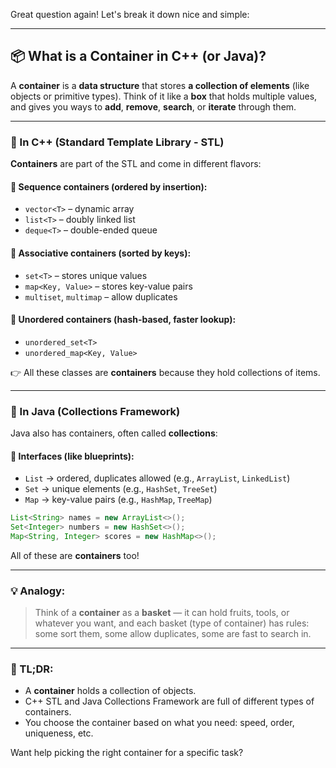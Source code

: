 Great question again! Let's break it down nice and simple:

---

## 📦 What is a **Container** in C++ (or Java)?

A **container** is a **data structure** that stores **a collection of elements** (like objects or primitive types). Think of it like a **box** that holds multiple values, and gives you ways to **add**, **remove**, **search**, or **iterate** through them.

---

### 🧰 In **C++ (Standard Template Library - STL)**

**Containers** are part of the STL and come in different flavors:

#### 🔹 **Sequence containers** (ordered by insertion):
- `vector<T>` – dynamic array
- `list<T>` – doubly linked list
- `deque<T>` – double-ended queue

#### 🔹 **Associative containers** (sorted by keys):
- `set<T>` – stores unique values
- `map<Key, Value>` – stores key-value pairs
- `multiset`, `multimap` – allow duplicates

#### 🔹 **Unordered containers** (hash-based, faster lookup):
- `unordered_set<T>`
- `unordered_map<Key, Value>`

👉 All these classes are **containers** because they hold collections of items.

---

### 🧰 In **Java (Collections Framework)**

Java also has containers, often called **collections**:

#### 🔹 Interfaces (like blueprints):
- `List` → ordered, duplicates allowed (e.g., `ArrayList`, `LinkedList`)
- `Set` → unique elements (e.g., `HashSet`, `TreeSet`)
- `Map` → key-value pairs (e.g., `HashMap`, `TreeMap`)

```java
List<String> names = new ArrayList<>();
Set<Integer> numbers = new HashSet<>();
Map<String, Integer> scores = new HashMap<>();
```

All of these are **containers** too!

---

### 💡 Analogy:
> Think of a **container** as a **basket** — it can hold fruits, tools, or whatever you want, and each basket (type of container) has rules: some sort them, some allow duplicates, some are fast to search in.

---

### 🧠 TL;DR:
- A **container** holds a collection of objects.
- C++ STL and Java Collections Framework are full of different types of containers.
- You choose the container based on what you need: speed, order, uniqueness, etc.

Want help picking the right container for a specific task?